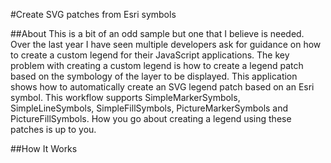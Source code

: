 #Create SVG patches from Esri symbols

##About
This is a bit of an odd sample but one that I believe is needed. Over the last year I have seen multiple developers ask for guidance on how to create a custom legend for their JavaScript applications. The key problem with creating a custom legend is how to create a legend patch based on the symbology of the layer to be displayed. This application shows how to automatically create an SVG legend patch based on an Esri symbol. This workflow supports SimpleMarkerSymbols, SimpleLineSymbols, SimpleFillSymbols, PictureMarkerSymbols and PictureFillSymbols. How you go about creating a legend using these patches is up to you.

##How It Works
